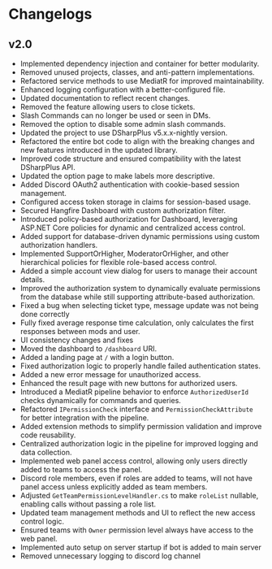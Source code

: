 # Changelogs

## v2.0
- Implemented dependency injection and container for better modularity.
- Removed unused projects, classes, and anti-pattern implementations.
- Refactored service methods to use MediatR for improved maintainability.
- Enhanced logging configuration with a better-configured file.
- Updated documentation to reflect recent changes.
- Removed the feature allowing users to close tickets.
- Slash Commands can no longer be used or seen in DMs.
- Removed the option to disable some admin slash commands.
- Updated the project to use DSharpPlus v5.x.x-nightly version.
- Refactored the entire bot code to align with the breaking changes and new features introduced in the updated library.
- Improved code structure and ensured compatibility with the latest DSharpPlus API.
- Updated the option page to make labels more descriptive.
- Added Discord OAuth2 authentication with cookie-based session management.
- Configured access token storage in claims for session-based usage.
- Secured Hangfire Dashboard with custom authorization filter.
- Introduced policy-based authorization for Dashboard, leveraging ASP.NET Core policies for dynamic and centralized access control.
- Added support for database-driven dynamic permissions using custom authorization handlers.
- Implemented SupportOrHigher, ModeratorOrHigher, and other hierarchical policies for flexible role-based access control.
- Added a simple account view dialog for users to manage their account details.
- Improved the authorization system to dynamically evaluate permissions from the database while still supporting attribute-based authorization.
- Fixed a bug when selecting ticket type, message update was not being done correctly
- Fully fixed average response time calculation, only calculates the first responses between mods and user.
- UI consistency changes and fixes
- Moved the dashboard to `/dashboard` URI.
- Added a landing page at `/` with a login button.
- Fixed authorization logic to properly handle failed authentication states.
- Added a new error message for unauthorized access.
- Enhanced the result page with new buttons for authorized users.
- Introduced a MediatR pipeline behavior to enforce `AuthorizedUserId` checks dynamically for commands and queries.
- Refactored `IPermissionCheck` interface and `PermissionCheckAttribute` for better integration with the pipeline.
- Added extension methods to simplify permission validation and improve code reusability.
- Centralized authorization logic in the pipeline for improved logging and data collection.
- Implemented web panel access control, allowing only users directly added to teams to access the panel.
- Discord role members, even if roles are added to teams, will not have panel access unless explicitly added as team members.
- Adjusted `GetTeamPermissionLevelHandler.cs` to make `roleList` nullable, enabling calls without passing a role list.
- Updated team management methods and UI to reflect the new access control logic.
- Ensured teams with `Owner` permission level always have access to the web panel.
- Implemented auto setup on server startup if bot is added to main server
- Removed unnecessary logging to discord log channel